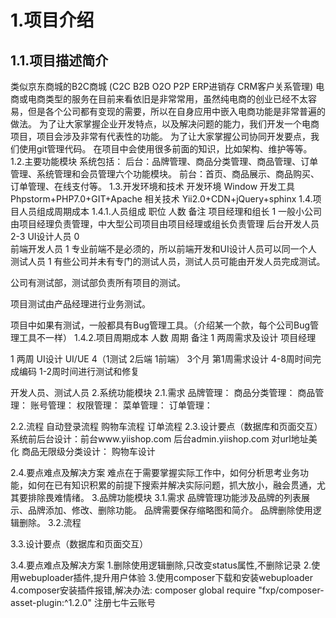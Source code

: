 # 1.项目介绍
## 1.1.项目描述简介
类似京东商城的B2C商城 (C2C B2B O2O P2P ERP进销存 CRM客户关系管理)
电商或电商类型的服务在目前来看依旧是非常常用，虽然纯电商的创业已经不太容易，但是各个公司都有变现的需要，所以在自身应用中嵌入电商功能是非常普遍的做法。
为了让大家掌握企业开发特点，以及解决问题的能力，我们开发一个电商项目，项目会涉及非常有代表性的功能。
为了让大家掌握公司协同开发要点，我们使用git管理代码。
在项目中会使用很多前面的知识，比如架构、维护等等。
1.2.主要功能模块
系统包括：
后台：品牌管理、商品分类管理、商品管理、订单管理、系统管理和会员管理六个功能模块。
前台：首页、商品展示、商品购买、订单管理、在线支付等。
1.3.开发环境和技术
开发环境	Window
开发工具	Phpstorm+PHP7.0+GIT+Apache
相关技术	Yii2.0+CDN+jQuery+sphinx
1.4.项目人员组成周期成本
1.4.1.人员组成
职位	人数	备注
项目经理和组长	1	一般小公司由项目经理负责管理，中大型公司项目由项目经理或组长负责管理
后台开发人员	2-3	
UI设计人员	0	
前端开发人员	1	专业前端不是必须的，所以前端开发和UI设计人员可以同一个人
测试人员	1	有些公司并未有专门的测试人员，测试人员可能由开发人员完成测试。

公司有测试部，测试部负责所有项目的测试。

项目测试由产品经理进行业务测试。

项目中如果有测试，一般都具有Bug管理工具。（介绍某一个款，每个公司Bug管理工具不一样）
1.4.2.项目周期成本
人数	周期	备注
1	两周需求及设计	项目经理 


1	两周
UI设计	UI/UE
4（1测试  2后端  1前端）	3个月
第1周需求设计
4-8周时间完成编码
1-2周时间进行测试和修复	

开发人员、测试人员
2.系统功能模块
2.1.需求
品牌管理：
商品分类管理：
商品管理：
账号管理：
权限管理：
菜单管理：
订单管理：

2.2.流程
自动登录流程
购物车流程
订单流程
2.3.设计要点（数据库和页面交互）
系统前后台设计：前台www.yiishop.com 后台admin.yiishop.com 对url地址美化
商品无限级分类设计：
购物车设计

2.4.要点难点及解决方案
难点在于需要掌握实际工作中，如何分析思考业务功能，如何在已有知识积累的前提下搜索并解决实际问题，抓大放小，融会贯通，尤其要排除畏难情绪。
3.品牌功能模块
3.1.需求
品牌管理功能涉及品牌的列表展示、品牌添加、修改、删除功能。
品牌需要保存缩略图和简介。
品牌删除使用逻辑删除。 
3.2.流程

3.3.设计要点（数据库和页面交互）

3.4.要点难点及解决方案
1.删除使用逻辑删除,只改变status属性,不删除记录
2.使用webuploader插件,提升用户体验
3.使用composer下载和安装webuploader
4.composer安装插件报错,解决办法:
composer global require "fxp/composer-asset-plugin:^1.2.0"
注册七牛云账号